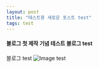 ```yaml
---
layout: post
title: "테스트용 새로운 포스트 test"
tags: test
---
```


#### 블로그 첫 제작 기념 테스트 블로그 test

블로그
test
![Image test]({{site.url}}/images/2023-04-10-new_post/test.svg)
